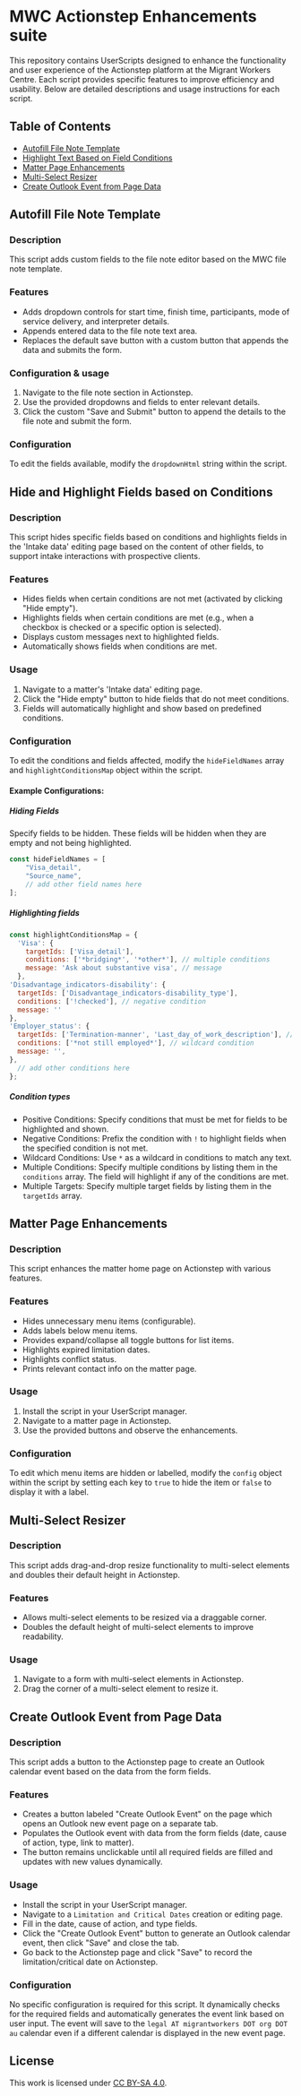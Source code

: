 # MWC Actionstep Enhancements suite

This repository contains UserScripts designed to enhance the functionality and user experience of the Actionstep platform at the Migrant Workers Centre. Each script provides specific features to improve efficiency and usability. Below are detailed descriptions and usage instructions for each script.

## Table of Contents
- [Autofill File Note Template](#autofill-file-note-template)
- [Highlight Text Based on Field Conditions](#highlight-text-based-on-field-conditions)
- [Matter Page Enhancements](#matter-page-enhancements)
- [Multi-Select Resizer](#multi-select-resizer)
- [Create Outlook Event from Page Data](#create-outlook-event-from-page-data)

## Autofill File Note Template

### Description
This script adds custom fields to the file note editor based on the MWC file note template.

### Features
- Adds dropdown controls for start time, finish time, participants, mode of service delivery, and interpreter details.
- Appends entered data to the file note text area.
- Replaces the default save button with a custom button that appends the data and submits the form.

### Configuration & usage
1. Navigate to the file note section in Actionstep.
2. Use the provided dropdowns and fields to enter relevant details.
3. Click the custom "Save and Submit" button to append the details to the file note and submit the form.

### Configuration
To edit the fields available, modify the `dropdownHtml` string within the script.

## Hide and Highlight Fields based on Conditions

### Description
This script hides specific fields based on conditions and highlights fields in the 'Intake data' editing page based on the content of other fields, to support intake interactions with prospective clients.

### Features
- Hides fields when certain conditions are not met (activated by clicking "Hide empty").
- Highlights fields when certain conditions are met (e.g., when a checkbox is checked or a specific option is selected).
- Displays custom messages next to highlighted fields.
- Automatically shows fields when conditions are met.

### Usage
1. Navigate to a matter's 'Intake data' editing page.
2. Click the "Hide empty" button to hide fields that do not meet conditions.
3. Fields will automatically highlight and show based on predefined conditions.

### Configuration
To edit the conditions and fields affected, modify the `hideFieldNames` array and `highlightConditionsMap` object within the script.

#### Example Configurations:
##### Hiding Fields
Specify fields to be hidden. These fields will be hidden when they are empty and not being highlighted.
```javascript
const hideFieldNames = [
    "Visa_detail",
    "Source_name",
    // add other field names here
];
```
##### Highlighting fields
  ```javascript
  const highlightConditionsMap = {
    'Visa': {
      targetIds: ['Visa_detail'],
      conditions: ['*bridging*', '*other*'], // multiple conditions
      message: 'Ask about substantive visa', // message
    },
  'Disadvantage_indicators-disability': {
    targetIds: ['Disadvantage_indicators-disability_type'],
    conditions: ['!checked'], // negative condition
    message: ''
  },
  'Employer_status': {
    targetIds: ['Termination-manner', 'Last_day_of_work_description'], // multiple targetIds
    conditions: ['*not still employed*'], // wildcard condition
    message: '',
  },
    // add other conditions here
  };
  ```
##### Condition types
- Positive Conditions: Specify conditions that must be met for fields to be highlighted and shown.
- Negative Conditions: Prefix the condition with `!` to highlight fields when the specified condition is not met.
- Wildcard Conditions: Use `*` as a wildcard in conditions to match any text.
- Multiple Conditions: Specify multiple conditions by listing them in the `conditions` array. The field will highlight if any of the conditions are met.
- Multiple Targets: Specify multiple target fields by listing them in the `targetIds` array.

## Matter Page Enhancements

### Description
This script enhances the matter home page on Actionstep with various features.

### Features
- Hides unnecessary menu items (configurable).
- Adds labels below menu items.
- Provides expand/collapse all toggle buttons for list items.
- Highlights expired limitation dates.
- Highlights conflict status.
- Prints relevant contact info on the matter page.

### Usage
1. Install the script in your UserScript manager.
2. Navigate to a matter page in Actionstep.
3. Use the provided buttons and observe the enhancements.

### Configuration
To edit which menu items are hidden or labelled, modify the `config` object within the script by setting each key to `true` to hide the item or `false` to display it with a label.

## Multi-Select Resizer

### Description
This script adds drag-and-drop resize functionality to multi-select elements and doubles their default height in Actionstep.

### Features
- Allows multi-select elements to be resized via a draggable corner.
- Doubles the default height of multi-select elements to improve readability.

### Usage
1. Navigate to a form with multi-select elements in Actionstep.
2. Drag the corner of a multi-select element to resize it.

## Create Outlook Event from Page Data

### Description
This script adds a button to the Actionstep page to create an Outlook calendar event based on the data from the form fields.

### Features
- Creates a button labeled "Create Outlook Event" on the page which opens an Outlook new event page on a separate tab.
- Populates the Outlook event with data from the form fields (date, cause of action, type, link to matter).
- The button remains unclickable until all required fields are filled and updates with new values dynamically.

### Usage
- Install the script in your UserScript manager.
- Navigate to a `Limitation and Critical Dates` creation or editing page.
- Fill in the date, cause of action, and type fields.
- Click the "Create Outlook Event" button to generate an Outlook calendar event, then click "Save" and close the tab.
- Go back to the Actionstep page and click "Save" to record the limitation/critical date on Actionstep.

### Configuration
No specific configuration is required for this script. It dynamically checks for the required fields and automatically generates the event link based on user input. The event will save to the `legal AT migrantworkers DOT org DOT au` calendar even if a different calendar is displayed in the new event page.

## License
This work is licensed under [CC BY-SA 4.0](https://creativecommons.org/licenses/by-sa/4.0/).
